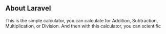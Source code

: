 ## About Laravel

This is the simple calculator, you can calculate for Addition, Subtraction, Multiplication, or Division. And then with this calculator, you can scientific
